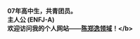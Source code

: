 <b>07年高中生，共青团员。</b>  
<b>主人公 (ENFJ-A)</b>  
<b>欢迎访问我的个人网站——[陈郑逸领域](https://fujianprovince.github.io/ "https://fujianprovince.github.io/")！</b>  
